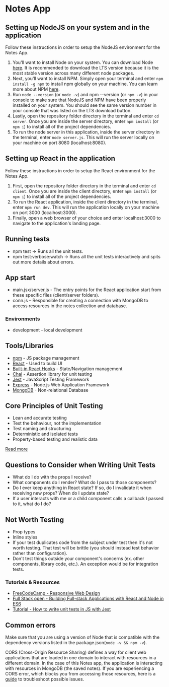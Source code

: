 # Notes App

## Setting up NodeJS on your system and in the application

Follow these instructions in order to setup the NodeJS environment for the Notes App.

1. You'll want to install Node on your system. You can download Node [here](https://nodejs.org/en). It is recommended to download the LTS version because it is the most stable version across many different node packages.
2. Next, you'll want to install NPM. Simply open your terminal and enter `npm install -g npm` to install npm globally on your machine. You can learn more about NPM [here](https://docs.npmjs.com/about-npm).
3. Run `node --version` (or `node -v`) and npm --version (or `npm -v`) in your console to make sure that NodeJS and NPM have been properly installed on your system. You should see the same version number in your console that was listed on the LTS download button.
4. Lastly, open the repository folder directory in the terminal and enter `cd server`. Once you are inside the server directory, enter `npm install` (or `npm i`) to install all of the project dependencies.
5. To run the node server in this application, inside the server directory in  the terminal, enter `node server.js`. This will run the server locally on your machine on port 8080 (localhost:8080).

## Setting up React in the application

Follow these instructions in order to setup the React environment for the Notes App.

1. First, open the repository folder directory in the terminal and enter `cd client`. Once you are inside the client directory, enter `npm install` (or `npm i`) to install all of the project dependencies.
2. To run the React application, inside the client directory in the terminal, enter `npm run dev`. This will run the application locally on your machine on port 3000 (localhost:3000).
3. Finally, open a web browser of your choice and enter localhost:3000 to navigate to the application's landing page.

## Running tests

* npm test -> Runs all the unit tests.
* npm test:verbose:watch -> Runs all the unit tests interactively and spits out more details about errors.

## App start

* main.jsx/server.js - The entry points for the React application start from these specific files (client/server folders).
* conn.js – Responsible for creating a connection with MongoDB to access resources in the notes collection and database.

### Environments

* development - local development

## Tools/Libraries

* [npm](https://www.npmjs.com/) - JS package management
* [React](https://reactjs.org/) - Used to build UI
* [Built-in React Hooks](https://react.dev/reference/react/hooks) - State/Navigation management
* [Chai](https://www.chaijs.com/) - Assertion library for unit testing
* [Jest](https://jestjs.io/) - JavaScript Testing Framework
* [Express](https://expressjs.com/) - Node.js Web Application Framework
* [MongoDB](https://www.mongodb.com/) - Non-relational Database

## Core Principles of Unit Testing

* Lean and accurate testing
* Test the behaviour, not the implementation
* Test naming and structuring
* Deterministic and isolated tests
* Property-based testing and realistic data

[Read more](https://dev.to/one-beyond/the-5-principles-of-unit-testing-1p5f)

## Questions to Consider when Writing Unit Tests

* What do I do with the props I receive?
* What components do I render? What do I pass to those components?
* Do I ever keep anything in React state? If so, do I invalidate it when receiving new props? When do I update state?
* If a user interacts with me or a child component calls a callback I passed to it, what do I do?

## Not Worth Testing

* Prop types
* Inline styles
* If your test duplicates code from the subject under test then it's not worth testing. That test will be brittle (you should instead test behavior rather than configuration).
* Don't test things outside your component's concerns (ex. other components, library code, etc.). An exception would be for integration tests.

### Tutorials & Resources

* [FreeCodeCamp - Responsive Web Design](https://www.freecodecamp.org/learn/2022/responsive-web-design/)
* [Full Stack open - Building Full-stack Applications with React and Node in ES6](https://fullstackopen.com/en/#course-contents)
* [Tutorial - How to write unit tests in JS with Jest](https://dev.to/dstrekelj/how-to-write-unit-tests-in-javascript-with-jest-2e83)

## Common errors

Make sure that you are using a version of Node that is compatible with the dependency versions listed in the package.json(`node -v && npm -v`).

CORS (Cross-Origin Resource Sharing) defines a way for client web applications that are loaded in one domain to interact with resources in a different domain. In the case of this Notes app, the application is interacting with resources in MongoDB (the saved notes). If you are experiencing a CORS error, which blocks you from accessing those resources, here is a [guide](https://medium.com/@dtkatz/3-ways-to-fix-the-cors-error-and-how-access-control-allow-origin-works-d97d55946d9) to troubleshoot possible issues.
